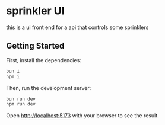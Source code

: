 # sprinkler UI
this is a ui front end for a api that controls some sprinklers

## Getting Started

First, install the dependencies:

```bash
bun i
npm i
```

Then, run the development server:

```bash
bun run dev
npm run dev
```

Open [http://localhost:5173](http://localhost:3000) with your browser to see the result.
